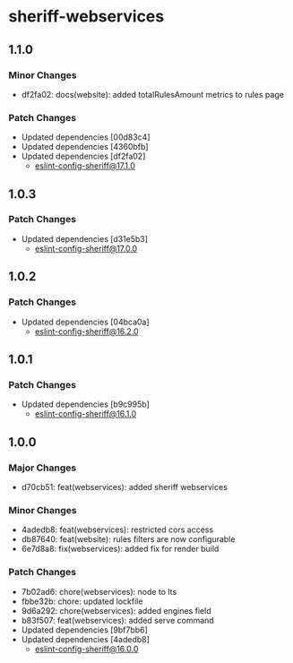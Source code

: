 # sheriff-webservices

## 1.1.0

### Minor Changes

- df2fa02: docs(website): added totalRulesAmount metrics to rules page

### Patch Changes

- Updated dependencies [00d83c4]
- Updated dependencies [4360bfb]
- Updated dependencies [df2fa02]
  - eslint-config-sheriff@17.1.0

## 1.0.3

### Patch Changes

- Updated dependencies [d31e5b3]
  - eslint-config-sheriff@17.0.0

## 1.0.2

### Patch Changes

- Updated dependencies [04bca0a]
  - eslint-config-sheriff@16.2.0

## 1.0.1

### Patch Changes

- Updated dependencies [b9c995b]
  - eslint-config-sheriff@16.1.0

## 1.0.0

### Major Changes

- d70cb51: feat(webservices): added sheriff webservices

### Minor Changes

- 4adedb8: feat(webservices): restricted cors access
- db87640: feat(website): rules filters are now configurable
- 6e7d8a8: fix(webservices): added fix for render build

### Patch Changes

- 7b02ad6: chore(webservices): node to lts
- fbbe32b: chore: updated lockfile
- 9d6a292: chore(webservices): added engines field
- b83f507: feat(webservices): added serve command
- Updated dependencies [9bf7bb6]
- Updated dependencies [4adedb8]
  - eslint-config-sheriff@16.0.0
